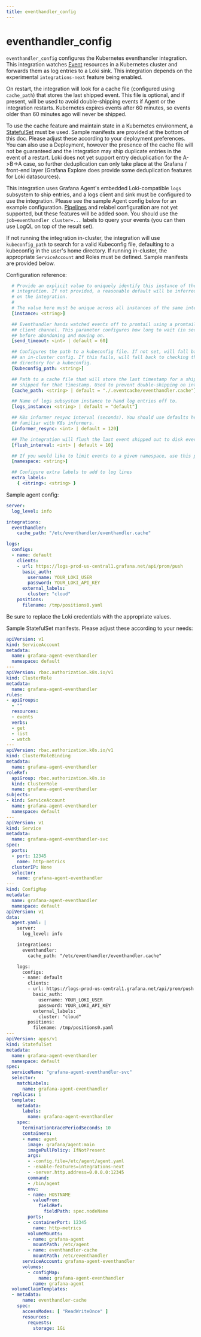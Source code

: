 ```yaml
---
title: eventhandler_config
---
```


# eventhandler_config

`eventhandler_config` configures the Kubernetes eventhandler integration. This
integration watches
[Event](https://kubernetes.io/docs/reference/generated/kubernetes-api/v1.19/#event-v1-core)
resources in a Kubernetes cluster and forwards them as log entries to a Loki
sink. This integration depends on the experimental `integrations-next` feature
being enabled.

On restart, the integration will look for a cache file (configured using
`cache_path`) that stores the last shipped event. This file is optional, and if
present, will be used to avoid double-shipping events if Agent or the
integration restarts. Kubernetes expires events after 60 minutes, so events
older than 60 minutes ago will never be shipped.

To use the cache feature and maintain state in a Kubernetes environment, a
[StatefulSet](https://kubernetes.io/docs/concepts/workloads/controllers/statefulset/)
must be used. Sample manifests are provided at the bottom of this doc. Please
adjust these according to your deployment preferences. You can also use a
Deployment, however the presence of the cache file will not be guaranteed and
the integration may ship duplicate entries in the event of a restart. Loki does
not yet support entry deduplication for the A->B->A case, so further
deduplication can only take place at the Grafana / front-end layer (Grafana
Explore does provide some deduplication features for Loki datasources).

This integration uses Grafana Agent's embedded Loki-compatible `logs` subsystem
to ship entries, and a logs client and sink must be configured to use the
integration. Please see the sample Agent config below for an example
configuration.
[Pipelines](https://grafana.com/docs/loki/latest/clients/promtail/pipelines/)
and relabel configuration are not yet supported, but these features will be
added soon. You should use the `job=eventhandler cluster=...` labels to query
your events (you can then use LogQL on top of the result set).

If not running the integration in-cluster, the integration will use
`kubeconfig_path` to search for a valid Kubeconfig file, defaulting to a
kubeconfig in the user's home directory. If running in-cluster, the appropriate
`ServiceAccount` and Roles must be defined. Sample manifests are provided
below.

Configuration reference:

```yaml
  # Provide an explicit value to uniquely identify this instance of the
  # integration. If not provided, a reasonable default will be inferred based
  # on the integration.
  #
  # The value here must be unique across all instances of the same integration.
  [instance: <string>]

  ## Eventhandler hands watched events off to promtail using a promtail
  ## client channel. This parameter configures how long to wait (in seconds) on the channel
  ## before abandoning and moving on.
  [send_timeout: <int> | default = 60]

  ## Configures the path to a kubeconfig file. If not set, will fall back to using
  ## an in-cluster config. If this fails, will fall back to checking the user's home
  ## directory for a kubeconfig.
  [kubeconfig_path: <string>]

  ## Path to a cache file that will store the last timestamp for a shipped event and events
  ## shipped for that timestamp. Used to prevent double-shipping on integration restart.
  [cache_path: <string> | default = "./.eventcache/eventhandler.cache"]

  ## Name of logs subsystem instance to hand log entries off to.
  [logs_instance: <string> | default = "default"]

  ## K8s informer resync interval (seconds). You should use defaults here unless you are
  ## familiar with K8s informers.
  [informer_resync: <int> | default = 120]

  ## The integration will flush the last event shipped out to disk every flush_interval seconds.
  [flush_interval: <int> | default = 10]

  ## If you would like to limit events to a given namespace, use this parameter.
  [namespace: <string>]

  ## Configure extra labels to add to log lines
  extra_labels:
    { <string>: <string> }
```

Sample agent config:

```yaml
server:
  log_level: info

integrations:
  eventhandler:
    cache_path: "/etc/eventhandler/eventhandler.cache"

logs:
  configs:
  - name: default
    clients:
    - url: https://logs-prod-us-central1.grafana.net/api/prom/push
      basic_auth:
        username: YOUR_LOKI_USER
        password: YOUR_LOKI_API_KEY
      external_labels:
        cluster: "cloud"
    positions:
      filename: /tmp/positions0.yaml
```

Be sure to replace the Loki credentials with the appropriate values.

Sample StatefulSet manifests. Please adjust these according to your needs:

```yaml
apiVersion: v1
kind: ServiceAccount
metadata:
  name: grafana-agent-eventhandler
  namespace: default
---
apiVersion: rbac.authorization.k8s.io/v1
kind: ClusterRole
metadata:
  name: grafana-agent-eventhandler
rules:
- apiGroups:
  - ""
  resources:
  - events
  verbs:
  - get
  - list
  - watch
---
apiVersion: rbac.authorization.k8s.io/v1
kind: ClusterRoleBinding
metadata:
  name: grafana-agent-eventhandler
roleRef:
  apiGroup: rbac.authorization.k8s.io
  kind: ClusterRole
  name: grafana-agent-eventhandler
subjects:
- kind: ServiceAccount
  name: grafana-agent-eventhandler
  namespace: default
---
apiVersion: v1
kind: Service
metadata:
  name: grafana-agent-eventhandler-svc
spec:
  ports:
  - port: 12345
    name: http-metrics
  clusterIP: None
  selector:
    name: grafana-agent-eventhandler
---
kind: ConfigMap
metadata:
  name: grafana-agent-eventhandler
  namespace: default
apiVersion: v1
data:
  agent.yaml: |
    server:
      log_level: info

    integrations:
      eventhandler:
        cache_path: "/etc/eventhandler/eventhandler.cache"

    logs:
      configs:
      - name: default
        clients:
        - url: https://logs-prod-us-central1.grafana.net/api/prom/push
          basic_auth:
            username: YOUR_LOKI_USER
            password: YOUR_LOKI_API_KEY
          external_labels:
            cluster: "cloud"
        positions:
          filename: /tmp/positions0.yaml
---
apiVersion: apps/v1
kind: StatefulSet
metadata:
  name: grafana-agent-eventhandler
  namespace: default
spec:
  serviceName: "grafana-agent-eventhandler-svc"
  selector:
    matchLabels:
      name: grafana-agent-eventhandler
  replicas: 1
  template:
    metadata:
      labels:
        name: grafana-agent-eventhandler
    spec:
      terminationGracePeriodSeconds: 10
      containers:
      - name: agent
        image: grafana/agent:main
        imagePullPolicy: IfNotPresent
        args:
        - -config.file=/etc/agent/agent.yaml
        - -enable-features=integrations-next
        - -server.http.address=0.0.0.0:12345
        command:
        - /bin/agent
        env:
        - name: HOSTNAME
          valueFrom:
            fieldRef:
              fieldPath: spec.nodeName
        ports:
        - containerPort: 12345
          name: http-metrics
        volumeMounts:
        - name: grafana-agent
          mountPath: /etc/agent
        - name: eventhandler-cache
          mountPath: /etc/eventhandler
      serviceAccount: grafana-agent-eventhandler
      volumes:
        - configMap:
            name: grafana-agent-eventhandler
          name: grafana-agent
  volumeClaimTemplates:
  - metadata:
      name: eventhandler-cache
    spec:
      accessModes: [ "ReadWriteOnce" ]
      resources:
        requests:
          storage: 1Gi
```
